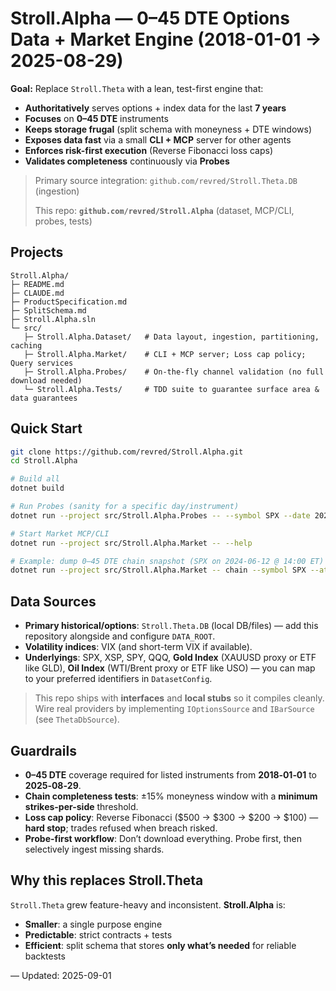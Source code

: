 # Stroll.Alpha — 0–45 DTE Options Data + Market Engine (2018-01-01 → 2025-08-29)

**Goal:** Replace `Stroll.Theta` with a lean, test-first engine that:
- **Authoritatively** serves options + index data for the last **7 years**
- **Focuses** on **0–45 DTE** instruments
- **Keeps storage frugal** (split schema with moneyness + DTE windows)
- **Exposes data fast** via a small **CLI + MCP** server for other agents
- **Enforces risk-first execution** (Reverse Fibonacci loss caps)
- **Validates completeness** continuously via **Probes**

> Primary source integration: `github.com/revred/Stroll.Theta.DB` (ingestion)
>
> This repo: **`github.com/revred/Stroll.Alpha`** (dataset, MCP/CLI, probes, tests)

## Projects

```
Stroll.Alpha/
├─ README.md
├─ CLAUDE.md
├─ ProductSpecification.md
├─ SplitSchema.md
├─ Stroll.Alpha.sln
└─ src/
   ├─ Stroll.Alpha.Dataset/   # Data layout, ingestion, partitioning, caching
   ├─ Stroll.Alpha.Market/    # CLI + MCP server; Loss cap policy; Query services
   ├─ Stroll.Alpha.Probes/    # On-the-fly channel validation (no full download needed)
   └─ Stroll.Alpha.Tests/     # TDD suite to guarantee surface area & data guarantees
```

## Quick Start

```bash
git clone https://github.com/revred/Stroll.Alpha.git
cd Stroll.Alpha

# Build all
dotnet build

# Run Probes (sanity for a specific day/instrument)
dotnet run --project src/Stroll.Alpha.Probes -- --symbol SPX --date 2024-06-12 --depth 6

# Start Market MCP/CLI
dotnet run --project src/Stroll.Alpha.Market -- --help

# Example: dump 0–45 DTE chain snapshot (SPX on 2024‑06‑12 @ 14:00 ET)
dotnet run --project src/Stroll.Alpha.Market -- chain --symbol SPX --at 2024-06-12T14:00:00Z --dte-min 0 --dte-max 45 --moneyness -0.15:0.15
```

## Data Sources

- **Primary historical/options**: `Stroll.Theta.DB` (local DB/files) — add this repository alongside and configure `DATA_ROOT`.
- **Volatility indices**: VIX (and short-term VIX if available).
- **Underlyings**: SPX, XSP, SPY, QQQ, **Gold Index** (XAUUSD proxy or ETF like GLD), **Oil Index** (WTI/Brent proxy or ETF like USO) — you can map to your preferred identifiers in `DatasetConfig`.

> This repo ships with **interfaces** and **local stubs** so it compiles cleanly.
> Wire real providers by implementing `IOptionsSource` and `IBarSource` (see `ThetaDbSource`).

## Guardrails

- **0–45 DTE** coverage required for listed instruments from **2018‑01‑01** to **2025‑08‑29**.
- **Chain completeness tests**: ±15% moneyness window with a **minimum strikes-per-side** threshold.
- **Loss cap policy**: Reverse Fibonacci ($500 → $300 → $200 → $100) — **hard stop**; trades refused when breach risked.
- **Probe-first workflow**: Don’t download everything. Probe first, then selectively ingest missing shards.

## Why this replaces Stroll.Theta

`Stroll.Theta` grew feature-heavy and inconsistent. **Stroll.Alpha** is:
- **Smaller**: a single purpose engine
- **Predictable**: strict contracts + tests
- **Efficient**: split schema that stores **only what’s needed** for reliable backtests

— Updated: 2025-09-01
